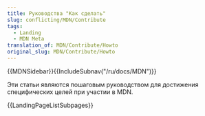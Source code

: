 ```yaml
---
title: Руководства "Как сделать"
slug: conflicting/MDN/Contribute
tags:
  - Landing
  - MDN Meta
translation_of: MDN/Contribute/Howto
original_slug: MDN/Contribute/Howto
---
```


{{MDNSidebar}}{{IncludeSubnav("/ru/docs/MDN")}}

Эти статьи являются пошаговым руководством для достижения специфических целей при участии в MDN.

{{LandingPageListSubpages}}
